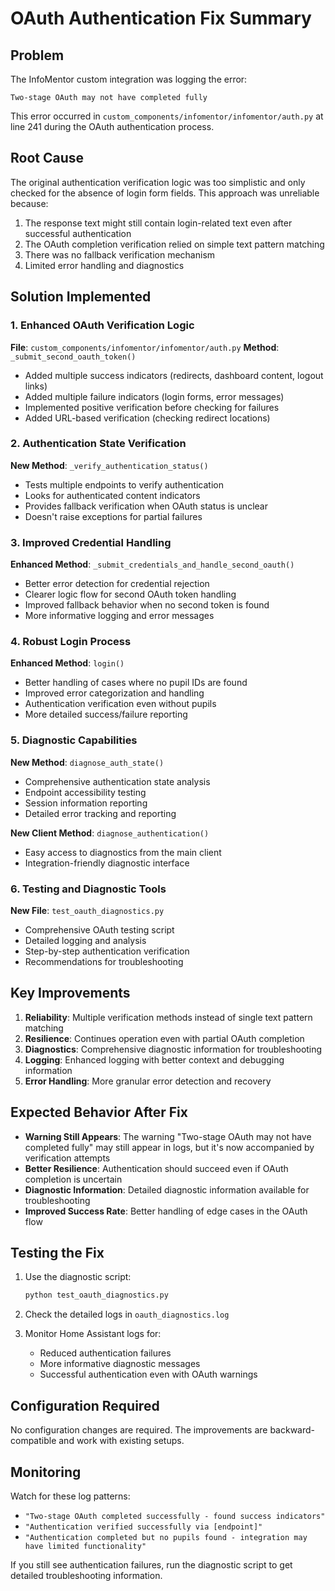 # OAuth Authentication Fix Summary

## Problem
The InfoMentor custom integration was logging the error:
```
Two-stage OAuth may not have completed fully
```

This error occurred in `custom_components/infomentor/infomentor/auth.py` at line 241 during the OAuth authentication process.

## Root Cause
The original authentication verification logic was too simplistic and only checked for the absence of login form fields. This approach was unreliable because:

1. The response text might still contain login-related text even after successful authentication
2. The OAuth completion verification relied on simple text pattern matching
3. There was no fallback verification mechanism
4. Limited error handling and diagnostics

## Solution Implemented

### 1. Enhanced OAuth Verification Logic
**File**: `custom_components/infomentor/infomentor/auth.py`
**Method**: `_submit_second_oauth_token()`

- Added multiple success indicators (redirects, dashboard content, logout links)
- Added multiple failure indicators (login forms, error messages)
- Implemented positive verification before checking for failures
- Added URL-based verification (checking redirect locations)

### 2. Authentication State Verification
**New Method**: `_verify_authentication_status()`

- Tests multiple endpoints to verify authentication
- Looks for authenticated content indicators
- Provides fallback verification when OAuth status is unclear
- Doesn't raise exceptions for partial failures

### 3. Improved Credential Handling
**Enhanced Method**: `_submit_credentials_and_handle_second_oauth()`

- Better error detection for credential rejection
- Clearer logic flow for second OAuth token handling
- Improved fallback behavior when no second token is found
- More informative logging and error messages

### 4. Robust Login Process
**Enhanced Method**: `login()`

- Better handling of cases where no pupil IDs are found
- Improved error categorization and handling
- Authentication verification even without pupils
- More detailed success/failure reporting

### 5. Diagnostic Capabilities
**New Method**: `diagnose_auth_state()`

- Comprehensive authentication state analysis
- Endpoint accessibility testing
- Session information reporting
- Detailed error tracking and reporting

**New Client Method**: `diagnose_authentication()`

- Easy access to diagnostics from the main client
- Integration-friendly diagnostic interface

### 6. Testing and Diagnostic Tools
**New File**: `test_oauth_diagnostics.py`

- Comprehensive OAuth testing script
- Detailed logging and analysis
- Step-by-step authentication verification
- Recommendations for troubleshooting

## Key Improvements

1. **Reliability**: Multiple verification methods instead of single text pattern matching
2. **Resilience**: Continues operation even with partial OAuth completion
3. **Diagnostics**: Comprehensive diagnostic information for troubleshooting
4. **Logging**: Enhanced logging with better context and debugging information
5. **Error Handling**: More granular error detection and recovery

## Expected Behavior After Fix

- **Warning Still Appears**: The warning "Two-stage OAuth may not have completed fully" may still appear in logs, but it's now accompanied by verification attempts
- **Better Resilience**: Authentication should succeed even if OAuth completion is uncertain
- **Diagnostic Information**: Detailed diagnostic information available for troubleshooting
- **Improved Success Rate**: Better handling of edge cases in the OAuth flow

## Testing the Fix

1. Use the diagnostic script:
   ```bash
   python test_oauth_diagnostics.py
   ```

2. Check the detailed logs in `oauth_diagnostics.log`

3. Monitor Home Assistant logs for:
   - Reduced authentication failures
   - More informative diagnostic messages
   - Successful authentication even with OAuth warnings

## Configuration Required

No configuration changes are required. The improvements are backward-compatible and work with existing setups.

## Monitoring

Watch for these log patterns:
- `"Two-stage OAuth completed successfully - found success indicators"`
- `"Authentication verified successfully via [endpoint]"`
- `"Authentication completed but no pupils found - integration may have limited functionality"`

If you still see authentication failures, run the diagnostic script to get detailed troubleshooting information. 